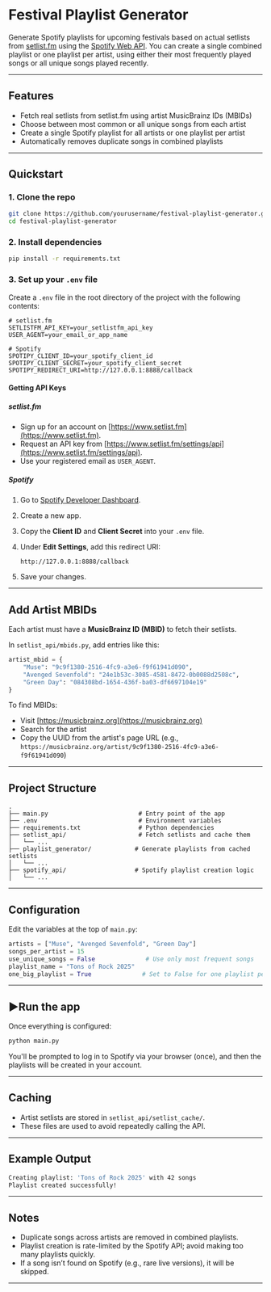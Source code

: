 # Festival Playlist Generator

Generate Spotify playlists for upcoming festivals based on actual setlists from [setlist.fm](https://www.setlist.fm) using the [Spotify Web API](https://developer.spotify.com/). You can create a single combined playlist or one playlist per artist, using either their most frequently played songs or all unique songs played recently.

---

## Features

* Fetch real setlists from setlist.fm using artist MusicBrainz IDs (MBIDs)
* Choose between most common or all unique songs from each artist
* Create a single Spotify playlist for all artists or one playlist per artist
* Automatically removes duplicate songs in combined playlists

---

## Quickstart

### 1. Clone the repo

```bash
git clone https://github.com/yourusername/festival-playlist-generator.git
cd festival-playlist-generator
```

### 2. Install dependencies

```bash
pip install -r requirements.txt
```

### 3. Set up your `.env` file

Create a `.env` file in the root directory of the project with the following contents:

```env
# setlist.fm
SETLISTFM_API_KEY=your_setlistfm_api_key
USER_AGENT=your_email_or_app_name

# Spotify
SPOTIPY_CLIENT_ID=your_spotify_client_id
SPOTIPY_CLIENT_SECRET=your_spotify_client_secret
SPOTIPY_REDIRECT_URI=http://127.0.0.1:8888/callback
```

#### Getting API Keys

##### setlist.fm

* Sign up for an account on [https://www.setlist.fm](https://www.setlist.fm).
* Request an API key from [https://www.setlist.fm/settings/api](https://www.setlist.fm/settings/api).
* Use your registered email as `USER_AGENT`.

##### Spotify

1. Go to [Spotify Developer Dashboard](https://developer.spotify.com/dashboard/).
2. Create a new app.
3. Copy the **Client ID** and **Client Secret** into your `.env` file.
4. Under **Edit Settings**, add this redirect URI:

   ```
   http://127.0.0.1:8888/callback
   ```
5. Save your changes.

---

## Add Artist MBIDs

Each artist must have a **MusicBrainz ID (MBID)** to fetch their setlists.

In `setlist_api/mbids.py`, add entries like this:

```python
artist_mbid = {
    "Muse": "9c9f1380-2516-4fc9-a3e6-f9f61941d090",
    "Avenged Sevenfold": "24e1b53c-3085-4581-8472-0b0088d2508c",
    "Green Day": "084308bd-1654-436f-ba03-df6697104e19"
}
```

To find MBIDs:

* Visit [https://musicbrainz.org](https://musicbrainz.org)
* Search for the artist
* Copy the UUID from the artist's page URL (e.g., `https://musicbrainz.org/artist/9c9f1380-2516-4fc9-a3e6-f9f61941d090`)

---

## Project Structure

```
.
├── main.py                         # Entry point of the app
├── .env                            # Environment variables
├── requirements.txt                # Python dependencies
├── setlist_api/                    # Fetch setlists and cache them
│   └── ...
├── playlist_generator/            # Generate playlists from cached setlists
│   └── ...
├── spotify_api/                   # Spotify playlist creation logic
│   └── ...
```

---

## Configuration

Edit the variables at the top of `main.py`:

```python
artists = ["Muse", "Avenged Sevenfold", "Green Day"]
songs_per_artist = 15
use_unique_songs = False              # Use only most frequent songs
playlist_name = "Tons of Rock 2025"
one_big_playlist = True              # Set to False for one playlist per artist
```

---

## ▶Run the app

Once everything is configured:

```bash
python main.py
```

You'll be prompted to log in to Spotify via your browser (once), and then the playlists will be created in your account.

---

## Caching

* Artist setlists are stored in `setlist_api/setlist_cache/`.
* These files are used to avoid repeatedly calling the API.

---

## Example Output

```bash
Creating playlist: 'Tons of Rock 2025' with 42 songs
Playlist created successfully!
```

---

## Notes

* Duplicate songs across artists are removed in combined playlists.
* Playlist creation is rate-limited by the Spotify API; avoid making too many playlists quickly.
* If a song isn’t found on Spotify (e.g., rare live versions), it will be skipped.

---